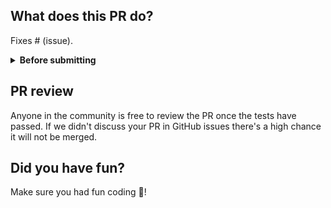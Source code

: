 ## What does this PR do?

Fixes # (issue).


<details>
  <summary><b>Before submitting</b></summary>

- [ ] Was this discussed/agreed via a Github issue? (no need for typos and docs improvements)
- [ ] Did you read the [contributor guideline](https://github.com/Lightning-AI/pytorch-lightning/blob/main/.github/CONTRIBUTING.md), Pull Request section?
- [ ] Did you make sure to update the docs?
- [ ] Did you write any new necessary tests?

</details>

<!--
⚠️ How does this PR impact the user? ⚠️
Describe (in plain English, not technical Jargon) how this improves the user experience. If you can't tie it back to a real tangible, user goal or describe it in plain english, it's a hint that this is likely not needed and is probably an "engineering nit". 

✅ GOOD:
"As a user, I need to serve models faster. This PR focuses on enabling speed gains by using GPUs"

⛔️ BAD:
"This PR enables GPUs". 
This is bad because the *user problem* is not clear... instead it just jumps to the solution without any context. 

PRs without this will not be merged.
-->



## PR review

Anyone in the community is free to review the PR once the tests have passed.
If we didn't discuss your PR in GitHub issues there's a high chance it will not be merged.

## Did you have fun?

Make sure you had fun coding 💜!
